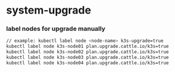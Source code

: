 # system-upgrade
### label nodes for upgrade manually
```sh
// example: kubectl label node <node-name> k3s-upgrade=true
kubectl label node k3s-node01 plan.upgrade.cattle.io/k3s=true
kubectl label node k3s-node02 plan.upgrade.cattle.io/k3s=true
kubectl label node k3s-node03 plan.upgrade.cattle.io/k3s=true
kubectl label node k3s-node04 plan.upgrade.cattle.io/k3s=true
```
